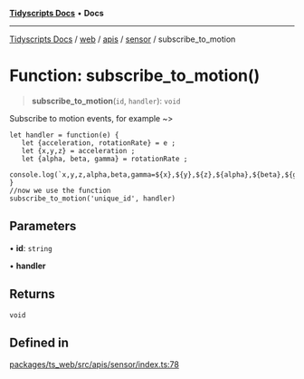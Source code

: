 [**Tidyscripts Docs**](../../../../../../../README.md) • **Docs**

***

[Tidyscripts Docs](../../../../../../../globals.md) / [web](../../../../../README.md) / [apis](../../../README.md) / [sensor](../README.md) / subscribe\_to\_motion

# Function: subscribe\_to\_motion()

> **subscribe\_to\_motion**(`id`, `handler`): `void`

Subscribe to motion events, for example ~> 
```
let handler = function(e) { 
   let {acceleration, rotationRate} = e ; 
   let {x,y,z} = acceleration ; 
   let {alpha, beta, gamma} = rotationRate ; 
   console.log(`x,y,z,alpha,beta,gamma=${x},${y},${z},${alpha},${beta},${gamma}`)
} 
//now we use the function
subscribe_to_motion('unique_id', handler)
```

## Parameters

• **id**: `string`

• **handler**

## Returns

`void`

## Defined in

[packages/ts\_web/src/apis/sensor/index.ts:78](https://github.com/sheunaluko/tidyscripts/blob/master/packages/ts_web/src/apis/sensor/index.ts#L78)
